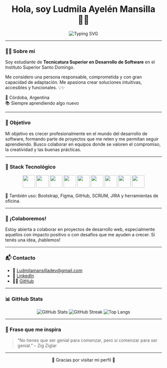 <h1 align="center">Hola, soy Ludmila Ayelén Mansilla 👩‍💻</h1>

<p align="center">
  <img src="https://readme-typing-svg.demolab.com?font=Quicksand&pause=1000&color=F472B6&center=true&vCenter=true&width=435&lines=Desarrolladora+de+Software+Full+Stack;Apasionada+por+la+tecnología+y+el+aprendizaje+constante" alt="Typing SVG" />
</p>

---

### 👩‍🎓 Sobre mí

Soy estudiante de **Tecnicatura Superior en Desarrollo de Software** en el Instituto Superior Santo Domingo.

Me considero una persona responsable, comprometida y con gran capacidad de adaptación. Me apasiona crear soluciones intuitivas, accesibles y funcionales. 💡✨

📍 Córdoba, Argentina  
📚 Siempre aprendiendo algo nuevo  

---

### 🎯 Objetivo

Mi objetivo es crecer profesionalmente en el mundo del desarrollo de software, formando parte de proyectos que me reten y me permitan seguir aprendiendo. Busco colaborar en equipos donde se valoren el compromiso, la creatividad y las buenas prácticas.

---

### 🧰 Stack Tecnológico

<p align="center">
  <img src="https://cdn.jsdelivr.net/gh/devicons/devicon/icons/html5/html5-original.svg" width="40" height="40"/>
  <img src="https://cdn.jsdelivr.net/gh/devicons/devicon/icons/css3/css3-original.svg" width="40" height="40"/>
  <img src="https://cdn.jsdelivr.net/gh/devicons/devicon/icons/javascript/javascript-original.svg" width="40" height="40"/>
  <img src="https://cdn.jsdelivr.net/gh/devicons/devicon/icons/react/react-original.svg" width="40" height="40"/>
  <img src="https://cdn.jsdelivr.net/gh/devicons/devicon/icons/nodejs/nodejs-original.svg" width="40" height="40"/>
  <img src="https://cdn.jsdelivr.net/gh/devicons/devicon/icons/express/express-original.svg" width="40" height="40"/>
  <img src="https://cdn.jsdelivr.net/gh/devicons/devicon/icons/mysql/mysql-original.svg" width="40" height="40"/>
  <img src="https://cdn.jsdelivr.net/gh/devicons/devicon/icons/python/python-original.svg" width="40" height="40"/>
  <img src="https://cdn.jsdelivr.net/gh/devicons/devicon/icons/git/git-original.svg" width="40" height="40"/>
</p>

🧠 También uso: Bootstrap, Figma, GitHub, SCRUM, JIRA y herramientas de oficina.  

---

### 🤝 ¡Colaboremos!

Estoy abierta a colaborar en proyectos de desarrollo web, especialmente aquellos con impacto positivo o con desafíos que me ayuden a crecer. Si tenés una idea, ¡hablemos!

---

### 📬 Contacto

- 📧 [Ludmilamansilladev@gmail.com](mailto:Ludmilamansilladev@gmail.com)  
- 💼 [LinkedIn](https://www.linkedin.com/in/ludmila-mansilla-1b3198221)  
- 🐱‍💻 [GitHub](https://github.com/ludmilamansilla)

---

### 📊 GitHub Stats

<p align="center">
  <img src="https://github-readme-stats.vercel.app/api?username=ludmilamansilla&show_icons=true&theme=rose_pine&hide=prs&hide_rank=false" alt="GitHub Stats"/>
  <img src="https://github-readme-streak-stats.herokuapp.com/?user=ludmilamansilla&theme=rose_pine" alt="GitHub Streak"/>
  <img src="https://github-readme-stats.vercel.app/api/top-langs/?username=ludmilamansilla&layout=compact&theme=rose_pine" alt="Top Langs"/>
</p>

---

### 🌸 Frase que me inspira

> “No tienes que ser genial para comenzar, pero sí comenzar para ser genial.” – Zig Ziglar

---

<p align="center">
  💖 Gracias por visitar mi perfil 💖  
</p>





